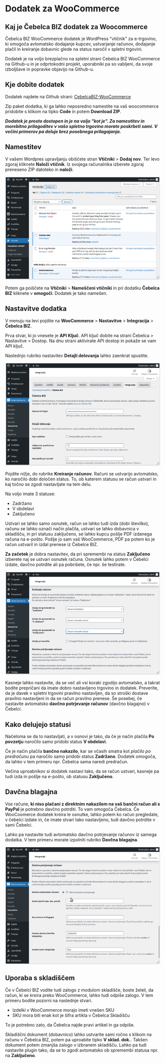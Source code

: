 # Dodatek za WooCommerce

## Kaj je Čebelca BIZ dodatek za Woocommerce

Čebelca BIZ WooCommerce dodatek je WordPress "vtičnik" za e-trgovino, ki omogoča avtomatsko dodajanje kupcev, ustvarjanje računov, dodajanje plačil in kreiranje dobavnic glede na status naročil v spletni trgovini.

Dodatek je na voljo brezplačno na spletni strani Cebelca BIZ WooCommerce na Github-u in je odprtokodni projekt, uporabniki pa so vabljeni, da svoje izboljšave in popravke objavijo na Github-u.


## Kje dobite dodatek

Dodatek najdete na Github strani: [CebelcaBIZ-WooCommerce](https://github.com/InvoiceFox/CebelcaBIZ-WooCommerce)

Zip paket dodatka, ki ga lahko neposredno namestite na vaš woocommerce pridobite s klikom na tipko **Code** in potem **Download ZIP**.

***Dodatek je prosto dostopen in je na voljo "kot je". Za namestitev in 
morebitno prilagoditev v vašo spletno trgovino morate poskrbeti
sami. V večini primerov pa deluje brez posebnega prilagajanja.***

## Namestitev

V vašem Wordpres upravljanju obiščete stran **Vtičniki** > **Dodaj nov**. Ter levo zgoraj kliknete **Naloži vtičnik**. Iz svojega računalnika izberete zgoraj preneseno ZIP datoteko in **naloži**.

![](woo_1.png)

Potem ga poiščete na **Vtičniki** > **Nameščeni vtičniki** in pri dodatku **Čebelca BIZ** kliknete v **omogoči**. Dodatek je tako namešen.

## Nastavitve dodatka

V menuju na levi pojdite na **WooCommerce** > **Nastavitve** > **Integracija** > **Čebelca BIZ**. 

Prva stvar, ki jo vnesete je **API Ključ**. API ključ dobite na strani Čebelca > Nastavitve > Dostop. Na dnu strani aktivirate API dostop in pokaže se vam API ključ.

Naslednjo rubriko nastavitev **Detajli delovanja** lahko zaenkrat spustite.

![](woo_2.png)

Pojdite nižje, do rubrike **Kreiranje računov**. Računi se ustvarijo avtomatsko, ko naročilo dobi določen status. To, ob katerem statusu se račun ustvari in kaj točno se zgodi nastavljate 
na tem delu.

Na voljo imate 3 statuse:

* Zadržano
* V obdelavi
* Zaključeno

Ustvari se lahko samo osnutek, račun se lahko tudi izda (dobi številko), računu se lahko označi način plačila, ustvari se lahko dobavnica v skladišču, in pri statusu zaključeno, se lahko kupcu
pošlje PDF izdanega računa na e-pošto. Pošlje jo sam vaš WooCommerce, PDF pa potem ko je račun ustvaril in izdal prenese iz Čebelce BIZ.

**Za začetek** je dobra nastavitev, da pri spremembi na status **Zaključeno** izberete naj se ustvari osnutek računa. Osnutek lahko potem v Čebelci izdate, davčno potrdite ali pa pobrišete, če npr. še testirate.

![](woo_3.png)

Kasneje lahko nastavite, da se več ali vsi koraki zgodijo avtomatsko, a takrat bodite prepričani da imate dobro nastavljeno trgovino in dodatek. Preverite, da je davek v spletni trgovini pravilno nastavljen, 
da so stroški dostave pravilno nastavljeni in da se račun pravilno prenese. Še posebej, če nastavite avtomatsko **davčno potrjevanje računov** (davčno blagajno) v Čebelci.

## Kako delujejo statusi

Načeloma se da to nastavljati, a v osnovi je tako, da če je način plačila **Po povzetju** naročilo samo pridobi status **V obdelavi**. 

Če je način plačila **bančno nakazilo**, kar se včasih smatra kot *plačilo po predračunu* pa naročilo samo pridobi status **Zadržano**. Dodatek omogoča, da lahko v tem primeru npr. Čebelca sama naredi predračun. 

Večina uproabnikov si dodatek nastavi tako, da se račun ustvari, kasneje pa tudi izda in pošlje na e-pošto, ob statusu **Zaključeno**.

## Davčna blagajna

Vse račune, **ki niso plačani z direktnim nakazilom na vaš bančni račun ali s PayPal** je potrebno davčno potrditi. To vam omogoča Čebelca. Če WooCoomerce dodatek kreira le osnutke, lahko potem ko račun pregledate,
v čebelci izdate in, če imate stvari tako nastavljeno, tudi davčno potrdite v sami Čebelci.

Lahko pa nastavite tudi avtomatsko davčno potrjevanje računov iz samega dodatka. V tem primeru morate izpolniti rubriko **Davčna blagajna**.

![](woo_4.png)

## Uporaba s skladiščem

Če v Čebelci BIZ vodite tudi zalogo z modulom skladišče, boste želeli, da račun, ki se kreira preko WooCommerce, lahko tudi odpiše
zalogo. V tem primeru bodite pozorni na naslednje stvari.

* Izdelki v WooCommerce morajo imeti vnešen SKU
* SKU mora biti enak kot je šifra artikla v Čebelca Skladišču

To je potrebno zato, da Čebelca najde pravi artikel in ga odpiše.

Skladiščni dokument (dobavnico) lahko ustvarite sami ročno s klikom na računu v Čebelca BIZ, potem pa uproabite tipko **V sklad. dok.**. Takšen dokument potem zmanjša zalogo v izbranem skladišču. 
Lahko pa tudi nastavite plugin tako, da se to zgodi avtomatsko ob spremembi statusa npr. na **Zaključeno**.
